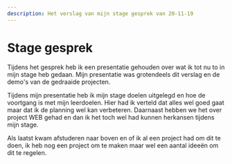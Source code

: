 ```yaml
---
description: Het verslag van mijn stage gesprek van 20-11-19
---
```


# Stage gesprek

Tijdens het gesprek heb ik een presentatie gehouden over wat ik tot nu to in mijn stage heb gedaan. Mijn presentatie was grotendeels dit verslag en de demo's van de gedraaide projecten.

Tijdens mijn presentatie heb ik mijn stage doelen uitgelegd en hoe de voortgang is met mijn leerdoelen. Hier had ik verteld dat alles wel goed gaat maar dat ik de planning wel kan verbeteren. Daarnaast hebben we het over project WEB gehad en dan ik het toch wel had kunnen herkansen tijdens mijn stage.

Als laatst kwam afstuderen naar boven en of ik al een project had om dit te doen, ik heb nog een project om te maken maar wel een aantal ideeën om dit te regelen.



